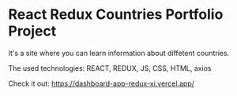 # React Redux Countries Portfolio Project

It's a site where you can learn information about diffetent countries.

The used technologies: REACT, REDUX, JS, CSS, HTML, axios

Check it out: https://dashboard-app-redux-xi.vercel.app/

